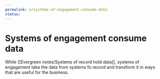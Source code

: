 ```yaml
---
permalink: n/systems-of-engagement-consume-data
status: 
---
```

# Systems of engagement consume data

While [[Evergreen notes/Systems of record hold data]], systems of engagement take the data from systems fo record and transform it in ways that are useful for the business.
